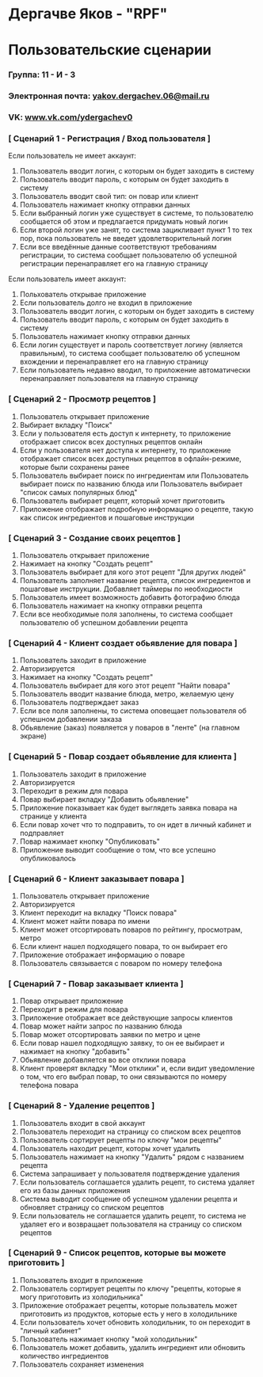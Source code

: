 # Дергачве Яков - "RPF"
# Пользовательские сценарии

### Группа: 11 - И - 3
### Электронная почта: yakov.dergachev.06@mail.ru
### VK: www.vk.com/ydergachev0



### [ Сценарий 1 - Регистрация / Вход пользователя ]

Если пользователь не имеет аккаунт:
1. Пользователь вводит логин, с которым он будет заходить в систему
2. Пользователь вводит пароль, с которым он будет заходить в систему
3. Пользователь вводит свой тип: он повар или клиент
4. Пользователь нажимает кнопку отправки данных
5. Если выбранный логин уже существует в системе, то пользователю сообщается об этом и предлагается придумать новый логин
6. Если второй логин уже занят, то система зацикливает пункт 1 то тех пор, пока пользователь не введет удовлетворительный логин
7. Если все введённые данные соответствуют требованиям регистрации, то система сообщает пользователю об успешной регистрации перенаправляет его на главную страницу

Если пользователь имеет аккаунт:
1. Польхователь открывае приложение
2. Если пользователь долго не входил в приложение
3. Пользователь вводит логин, с которым он будет заходить в систему
4. Пользователь вводит пароль, с которым он будет заходить в систему
5. Пользователь нажимает кнопку отправки данных
6. Если логин существует и пароль соответствует логину (является правильным), то система сообщает пользователю об успешном вхождении и перенаправляет его на главную страницу
7. Если пользователь недавно вводил, то приложение автоматически перенаправляет пользователя на главную страницу

### [ Сценарий 2 - Просмотр рецептов ]

1. Пользователь открывает приложение
2. Выбирает вкладку "Поиск"
3. Если у пользователя есть доступ к интернету, то приложение отображает список всех доступных рецептов онлайн
4. Если у пользователя нет доступа к интернету, то приложение отображает список всех доступных рецептов в офлайн-режиме, которые были сохранены ранее
5. Пользователь выбирает поиск по ингредиентам или Пользователь выбирает поиск по названию блюда или Пользователь выбирает "список самых популярных блюд"
6. Пользователь выбирает рецепт, который хочет приготовить
7. Приложение отображает подробную информацию о рецепте, такую как список ингредиентов и пошаговые инструкции

### [ Сценарий 3 - Создание своих рецептов ]

1. Пользователь открывает приложение
2. Нажимает на кнопку "Создать рецепт"
3. Пользователь выбирает для кого этот рецепт "Для других людей"
4. Пользователь заполняет название рецепта, список ингредиентов и пошаговые инструкции. Добавляет таймеры по необходиости
5. Пользователь имеет возможность добавить фотографию блюда
6. Пользователь нажимает на кнопку отправки рецепта
7. Если все необходимые поля заполнены, то система сообщает пользователю об успешном добавлении рецепта

### [ Сценарий 4 - Клиент создает обьявление для повара ]

1. Пользователь заходит в приложение
2. Авторизируется
3. Нажимает на кнопку "Создать рецепт"
4. Пользователь выбирает для кого этот рецепт "Найти повара"
5. Пользователь вводит название блюда, метро, желаемую цену
6. Пользователь подтверждает заказ
7. Если все поля заполнены, то система оповещает пользователя об успешном добавлении заказа
8. Обьявление (заказ) появляется у поваров в "ленте" (на главном экране)

### [ Сценарий 5 - Повар создает обьявление для клиента ]

1. Пользователь заходит в приложение
2. Авторизируется
3. Переходит в режим для повара
3. Повар выбирает вкладку "Добавить обьявление"
4. Приложение показывает как будет выглядеть заявка повара на странице у клиента
5. Если повар хочет что то подправить, то он идет в личный кабинет и подправляет
6. Повар нажимает кнопку "Опубликовать"
7. Приложение выводит сообщение о том, что все успешно опубликовалось


### [ Сценарий 6 - Клиент заказывает повара ]

1. Пользователь открывает приложение
2. Авторизируется
3. Клиент переходит на вкладку "Поиск повара"
4. Клиент может найти повара по имени
5. Клиент может отсортировать поваров по рейтингу, просмотрам, метро
6. Если клиент нашел подходящего повара, то он выбирает его
7. Приложение отображает информацию о поваре
8. Пользователь связывается с поваром по номеру телефона

### [ Сценарий 7 - Повар заказывает клиента ]

1. Повар открывает приложение
2. Переходит в режим для повара
3. Приложение отображает все действующие запросы клиентов
4. Повар может найти запрос по названию блюда
5. Повар может отсортировать заявки по метро и цене
6. Если повар нашел подходящую заявку, то он ее выбирает и нажимает на кнопку "добавить"
7. Обьявление добавляется во все отклики повара
8. Клиент проверят вкладку "Мои отклики" и, если видит уведомление о том, что его выбрал повар, то они связываются по номеру телефона повара

### [ Сценарий 8 - Удаление рецептов ]

1. Пользователь входит в свой аккаунт
2. Пользователь переходит на страницу со списком всех рецептов
3. Пользователь сортирует рецепты по ключу "мои рецепты"
4. Пользователь находит рецепт, которы хочет удалить
5. Пользователь нажимает на кнопку "Удалить" рядом с названием рецепта
6. Система запрашивает у пользователя подтверждение удаления
7. Если пользователь соглашается удалить рецепт, то система удаляет его из базы данных приложения
8. Система выводит сообщение об успешном удалении рецепта и обновляет страницу со списком рецептов
9. Если пользователь не соглашается удалить рецепт, то система не удаляет его и возвращает пользователя на страницу со списком рецептов

### [ Сценарий 9 - Список рецептов, которые вы можете приготовить ]

1. Пользователь входит в приложение
2. Пользователь сортирует рецепты по ключу "рецепты, которые я могу приготовить из холодильника"
3. Приложение отображает рецепты, которые пользватель может приготовить из продуктов, которые есть у него в холодильнике
4. Если пользователь хочет обновить холодильник, то он переходит в "личный кабинет"
5. Пользователь нажимает кнопку "мой холодильник"
6. Пользователь может добавить, удалить ингредиент или обновить количество ингредиентов
7. Пользователь сохраняет изменения


